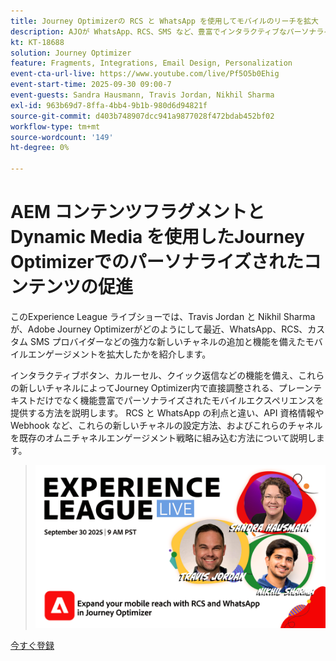```yaml
---
title: Journey Optimizerの RCS と WhatsApp を使用してモバイルのリーチを拡大
description: AJOが WhatsApp、RCS、SMS など、豊富でインタラクティブなパーソナライズされたエクスペリエンスを使用してモバイルエンゲージメントを強化する方法を説明します。
kt: KT-18688
solution: Journey Optimizer
feature: Fragments, Integrations, Email Design, Personalization
event-cta-url-live: https://www.youtube.com/live/Pf5O5b0Ehig
event-start-time: 2025-09-30 09:00-7
event-guests: Sandra Hausmann, Travis Jordan, Nikhil Sharma
exl-id: 963b69d7-8ffa-4bb4-9b1b-980d6d94821f
source-git-commit: d403b748907dcc941a9877028f472bdab452bf02
workflow-type: tm+mt
source-wordcount: '149'
ht-degree: 0%

---
```


# AEM コンテンツフラグメントと Dynamic Media を使用したJourney Optimizerでのパーソナライズされたコンテンツの促進

このExperience League ライブショーでは、Travis Jordan と Nikhil Sharma が、Adobe Journey Optimizerがどのようにして最近、WhatsApp、RCS、カスタム SMS プロバイダーなどの強力な新しいチャネルの追加と機能を備えたモバイルエンゲージメントを拡大したかを紹介します。

インタラクティブボタン、カルーセル、クイック返信などの機能を備え、これらの新しいチャネルによってJourney Optimizer内で直接調整される、プレーンテキストだけでなく機能豊富でパーソナライズされたモバイルエクスペリエンスを提供する方法を説明します。 RCS と WhatsApp の利点と違い、API 資格情報や Webhook など、これらの新しいチャネルの設定方法、およびこれらのチャネルを既存のオムニチャネルエンゲージメント戦略に組み込む方法について説明します。

> ![ バナーを表示 ](../assets/30Sept2025_WebBanner.png)

[ 今すぐ登録 ](https://engage.adobe.com/ExpLeagueLive-250930.html)

